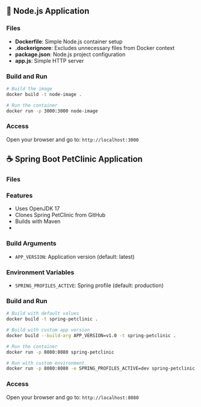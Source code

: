 
## 🚀 Node.js Application

### Files
- **Dockerfile**: Simple Node.js container setup
- **.dockerignore**: Excludes unnecessary files from Docker context
- **package.json**: Node.js project configuration
- **app.js**: Simple HTTP server

### Build and Run
```bash
# Build the image
docker build -t node-image .

# Run the container
docker run -p 3000:3000 node-image
```

### Access
Open your browser and go to: `http://localhost:3000`

## ☕ Spring Boot PetClinic Application

### Files

### Features
- Uses OpenJDK 17
- Clones Spring PetClinic from GitHub
- Builds with Maven
- 
### Build Arguments
- `APP_VERSION`: Application version (default: latest)

### Environment Variables
- `SPRING_PROFILES_ACTIVE`: Spring profile (default: production)

### Build and Run
```bash
# Build with default values
docker build -t spring-petclinic .

# Build with custom app version
docker build --build-arg APP_VERSION=v1.0 -t spring-petclinic .

# Run the container
docker run -p 8080:8080 spring-petclinic

# Run with custom environment
docker run -p 8080:8080 -e SPRING_PROFILES_ACTIVE=dev spring-petclinic
```

### Access
Open your browser and go to: `http://localhost:8080`

